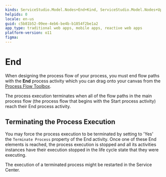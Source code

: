 ```yaml
---
kinds: ServiceStudio.Model.Nodes+End+Kind, ServiceStudio.Model.Nodes+UpdateScreen+Kind
helpids: 0
locale: en-us
guid: c5b81b52-09ee-4eb6-be4b-b1854f2be1a2
app_type: traditional web apps, mobile apps, reactive web apps
platform-version: o11
figma:
---
```


# End

When designing the process flow of your process, you must end flow paths with the **End** process activity which you can drag onto your canvas from the [Process Flow Toolbox](<../../../develop/processes/process-flow/process-flow-toolbox.md>).

<div class="info" markdown="1">

The process execution terminates when all of the flow paths in the main process flow (the process flow that begins with the Start process activity) reach their End process activity.

</div>

## Terminating the Process Execution

You may force the process execution to be terminated by setting to 'Yes' the `Terminate Process` property of the End activity. Once one of these End elements is reached, the process execution is stopped and all its activities instances have their execution stopped in the life cycle state that they were executing.

<div class="info" markdown="1">

The execution of a terminated process might be restarted in the Service Center.

</div>



